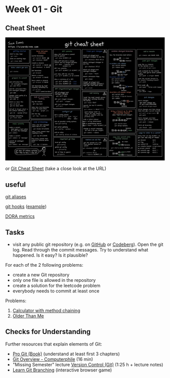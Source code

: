 # Week 01 - Git

## Cheat Sheet

![Git Cheat Sheet with common commands](/img/git_cheat_sheet.png)

or [Git Cheat Sheet](https://rhoenerlebnis.de/_upl/de/_pdf-seite/git_cheatsheet_de_white.pdf) (take a close look at the URL)

## useful

[git aliases](https://www.git-scm.com/book/en/v2/Git-Basics-Git-Aliases)

[git hooks](https://githooks.com) ([example](https://stackoverflow.com/questions/34660181/check-length-of-commit-message))

[DORA metrics](https://docs.gitlab.com/ee/user/analytics/dora_metrics.html)

## Tasks

- visit any public git repository (e.g. on [GitHub](https://github.com/explore) or [Codeberg](https://codeberg.org/explore/repos)). Open the git log. Read through the commit messages. Try to understand what happened. Is it easy? Is it plausible?

For each of the 2 following problems:
- create a new Git repository
- only one file is allowed in the repository
- create a solution for the leetcode problem
- everybody needs to commit at least once

Problems:
1. [Calculator with method chaining](https://leetcode.com/problems/calculator-with-method-chaining/description/)
2. [Older Than Me](https://edabit.com/challenge/iwdZiFucR5wkQsFHu)

## Checks for Understanding

Further resources that explain elements of Git:

- [Pro Git (Book)](https://git-scm.com/book) (understand at least first 3 chapters)
- [Git Overview - Computerphile](https://www.youtube.com/watch?v=92sycL8ij-U) (16 min)
- "Missing Semester" lecture [Version Control (Git)](https://missing.csail.mit.edu/2020/version-control/) (1:25 h + lecture notes)
- [Learn Git Branching](https://learngitbranching.js.org/) (interactive browser game)
